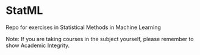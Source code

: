 StatML
======

Repo for exercises in Statistical Methods in Machine Learning

Note:
If you are taking courses in the subject yourself, please remember to show Academic Integrity.
